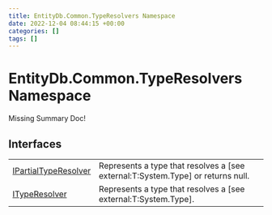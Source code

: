 ```yaml
---
title: EntityDb.Common.TypeResolvers Namespace
date: 2022-12-04 08:44:15 +00:00
categories: []
tags: []
---
```


# EntityDb.Common.TypeResolvers Namespace
Missing Summary Doc!
## Interfaces
<table><tr><td><a href='dotnet-entitydb-common-typeresolvers-ipartialtyperesolver'>IPartialTypeResolver</a></td><td>
Represents a type that resolves a [see external:T:System.Type] or returns null.
</td></tr><tr><td><a href='dotnet-entitydb-common-typeresolvers-ityperesolver'>ITypeResolver</a></td><td>
Represents a type that resolves a [see external:T:System.Type].
</td></tr></table>
